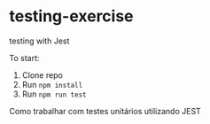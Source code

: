 # testing-exercise
testing with Jest

To start:
1. Clone repo
2. Run `npm install`
3. Run `npm run test`

Como trabalhar com testes unitários utilizando JEST

